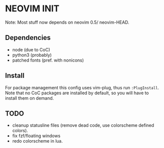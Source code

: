 # NEOVIM INIT
Note: Most stuff now depends on neovim 0.5/ neovim-HEAD.

## Dependencies
- node (due to CoC)
- python3 (probably)
- patched fonts (pref. with nonicons)

## Install
For package management this config uses vim-plug, thus run `:PlugInstall`.
Note that no CoC packages are installed by default, so you will have to install them on demand.

## TODO
- cleanup statusline files (remove dead code, use colorscheme defined colors).
- fix fzf/floating windows
- redo colorscheme in lua.

